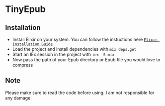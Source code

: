 # TinyEpub

## Installation

  * Install Elixir on your system. You can follow the instuctions here [`Elixir Installation Guide`](https://elixir-lang.org/install.html)
  * Load the project and install dependencies with `mix deps.get`
  * Start an IEx session in the project with `iex -S mix`
  * Now pass the path of your Epub directory or Epub file you would love to compress

## Note

Please make sure to read the code before using. I am not responsible for any damage. 
